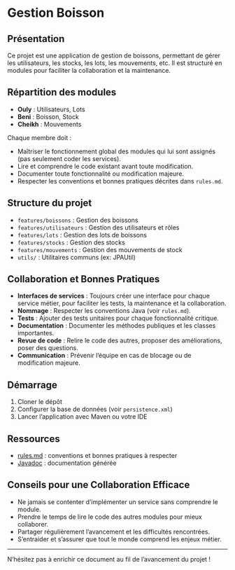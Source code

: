 # Gestion Boisson

## Présentation

Ce projet est une application de gestion de boissons, permettant de gérer les utilisateurs, les stocks, les lots, les mouvements, etc. Il est structuré en modules pour faciliter la collaboration et la maintenance.

## Répartition des modules

- **Ouly** : Utilisateurs, Lots
- **Beni** : Boisson, Stock
- **Cheikh** : Mouvements

Chaque membre doit :
- Maîtriser le fonctionnement global des modules qui lui sont assignés (pas seulement coder les services).
- Lire et comprendre le code existant avant toute modification.
- Documenter toute fonctionnalité ou modification majeure.
- Respecter les conventions et bonnes pratiques décrites dans `rules.md`.

## Structure du projet

- `features/boissons` : Gestion des boissons
- `features/utilisateurs` : Gestion des utilisateurs et rôles
- `features/lots` : Gestion des lots de boissons
- `features/stocks` : Gestion des stocks
- `features/mouvements` : Gestion des mouvements de stock
- `utils/` : Utilitaires communs (ex: JPAUtil)

## Collaboration et Bonnes Pratiques

- **Interfaces de services** : Toujours créer une interface pour chaque service métier, pour faciliter les tests, la maintenance et la collaboration.
- **Nommage** : Respecter les conventions Java (voir `rules.md`).
- **Tests** : Ajouter des tests unitaires pour chaque fonctionnalité critique.
- **Documentation** : Documenter les méthodes publiques et les classes importantes.
- **Revue de code** : Relire le code des autres, proposer des améliorations, poser des questions.
- **Communication** : Prévenir l’équipe en cas de blocage ou de modification majeure.

## Démarrage

1. Cloner le dépôt
2. Configurer la base de données (voir `persistence.xml`)
3. Lancer l’application avec Maven ou votre IDE

## Ressources

- [rules.md](./rules.md) : conventions et bonnes pratiques à respecter
- [Javadoc](./target/site/apidocs/) : documentation générée

## Conseils pour une Collaboration Efficace

- Ne jamais se contenter d’implémenter un service sans comprendre le module.
- Prendre le temps de lire le code des autres modules pour mieux collaborer.
- Partager régulièrement l’avancement et les difficultés rencontrées.
- S’entraider et s’assurer que tout le monde comprend les enjeux métier.

---

N’hésitez pas à enrichir ce document au fil de l’avancement du projet !

